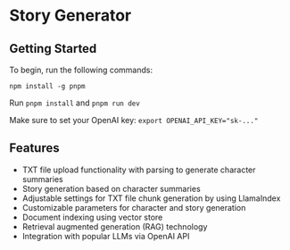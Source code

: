 # Story Generator

## Getting Started

To begin, run the following commands:

```
npm install -g pnpm
```

Run `pnpm install` and `pnpm run dev`

Make sure to set your OpenAI key: `export OPENAI_API_KEY="sk-..."`


## Features

- TXT file upload functionality with parsing to generate character summaries
- Story generation based on character summaries
- Adjustable settings for TXT file chunk generation by using LlamaIndex
- Customizable parameters for character and story generation
- Document indexing using vector store
- Retrieval augmented generation (RAG) technology
- Integration with popular LLMs via OpenAI API
